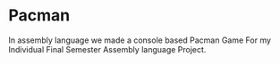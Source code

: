 # Pacman
In assembly language we made a console based Pacman Game For my Individual Final Semester Assembly language Project.
